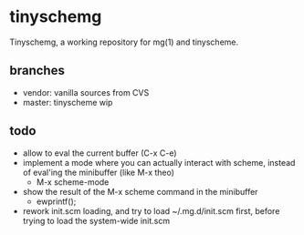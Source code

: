 tinyschemg
===========

Tinyschemg, a working repository for mg(1) and tinyscheme.

branches
--------

- vendor: vanilla sources from CVS
- master: tinyscheme wip

todo
----

- allow to eval the current buffer (C-x C-e)
- implement a mode where you can actually interact with scheme,
  instead of eval'ing the minibuffer (like M-x theo)
  - M-x scheme-mode
- show the result of the M-x scheme command in the minibuffer
  - ewprintf();
- rework init.scm loading, and try to load ~/.mg.d/init.scm first,
  before trying to load the system-wide init.scm
